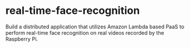 # real-time-face-recognition
Build a distributed application that utilizes Amazon Lambda based PaaS to perform real-time face recognition on real videos recorded by the Raspberry Pi.
